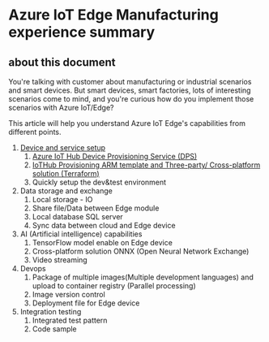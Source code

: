 # Azure IoT Edge Manufacturing experience summary

## about this document

You're talking with customer about manufacturing or industrial scenarios and smart devices. But smart devices, smart factories, lots of interesting scenarios come to mind, and you're curious how do you implement those scenarios with Azure IoT/Edge?

This article will help you understand Azure IoT Edge's capabilities from different points.

1. [Device and service setup](/DeviceAndServiceSetup.md)
   1. [Azure IoT Hub Device Provisioning Service (DPS)](/DeviceAndServiceSetup.md#11-azure-iot-hub-device-provisioning-service-dps)
   2. [IoTHub Provisioning ARM template and Three-party/ Cross-platform solution (Terraform)](/DeviceAndServiceSetup.md#12-iothub-and-device-provision)
   3. Quickly setup the dev&test environment
2. Data storage and exchange
   1. Local storage - IO
   2. Share file/Data between Edge module
   3. Local database SQL server
   4. Sync data between cloud and Edge device
3. AI (Artificial intelligence) capabilities
   1. TensorFlow model enable on Edge device
   2. Cross-platform solution ONNX (Open Neural Network Exchange)
   3. Video streaming
4. Devops
   1. Package of multiple images(Multiple development languages) and upload to container registry (Parallel processing)
   2. Image version control
   3. Deployment file for Edge device
5. Integration testing
   1. Integrated test pattern
   2. Code sample
